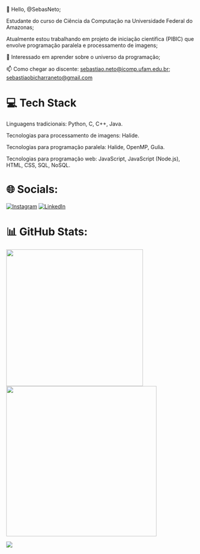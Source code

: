 👋 Hello, @SebasNeto;

Estudante do curso de Ciência da Computação na Universidade Federal do Amazonas;

Atualmente estou trabalhando em projeto de iniciação cientifica (PIBIC) que envolve programação paralela e processamento de imagens;

👀 Interessado em aprender sobre o universo da programação;

📫 Como chegar ao discente: sebastiao.neto@icomp.ufam.edu.br; sebastiaobicharraneto@gmail.com

# 💻 Tech Stack

Linguagens tradicionais: Python, C, C++, Java.

Tecnologias para processamento de imagens: Halide.

Tecnologias para programação paralela: Halide, OpenMP, Gulia. 

Tecnologias para programação web: JavaScript, JavaScript (Node.js), HTML, CSS, SQL, NoSQL.


# 🌐 Socials:
[![Instagram](https://img.shields.io/badge/Instagram-%23E4405F.svg?logo=Instagram&logoColor=white)](https://www.instagram.com/sebas._neto/) [![LinkedIn](https://img.shields.io/badge/LinkedIn-%230077B5.svg?logo=linkedin&logoColor=white)](https://www.linkedin.com/in/sebasti%C3%A3o-bicharra-ba53a81b7/)

# 📊 GitHub Stats:
<img src="https://github-readme-stats-wheat-two-53.vercel.app/api?username=SebasNeto&theme=neon&hide_border=false&include_all_commits=false&count_private=false"  width="364px" />                    <img src="https://github-readme-streak-stats.herokuapp.com/?user=SebasNeto&theme=neon&hide_border=false"  width="400px" />



![](https://github-readme-stats-wheat-two-53.vercel.app/api/top-langs/?username=SebasNeto&theme=neon&hide_border=false&include_all_commits=false&count_private=false&layout=compact)
